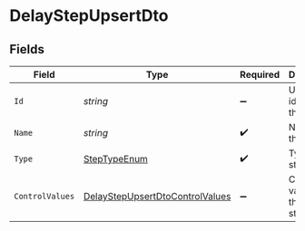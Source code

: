 # DelayStepUpsertDto


## Fields

| Field                                                                                         | Type                                                                                          | Required                                                                                      | Description                                                                                   |
| --------------------------------------------------------------------------------------------- | --------------------------------------------------------------------------------------------- | --------------------------------------------------------------------------------------------- | --------------------------------------------------------------------------------------------- |
| `Id`                                                                                          | *string*                                                                                      | :heavy_minus_sign:                                                                            | Unique identifier of the step                                                                 |
| `Name`                                                                                        | *string*                                                                                      | :heavy_check_mark:                                                                            | Name of the step                                                                              |
| `Type`                                                                                        | [StepTypeEnum](../../Models/Components/StepTypeEnum.md)                                       | :heavy_check_mark:                                                                            | Type of the step                                                                              |
| `ControlValues`                                                                               | [DelayStepUpsertDtoControlValues](../../Models/Components/DelayStepUpsertDtoControlValues.md) | :heavy_minus_sign:                                                                            | Control values for the Delay step.                                                            |